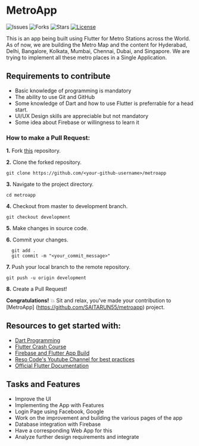 # MetroApp

![Issues](https://img.shields.io/github/issues/SAITARUN55/metroapp)
![Forks](https://img.shields.io/github/forks/SAITARUN55/metroapp)
![Stars](https://img.shields.io/github/stars/SAITARUN55/metroapp)
[![License](https://img.shields.io/github/license/SAITARUN55/metroapp)](https://github.com/SAITARUN55/metroapp/blob/master/LICENSE)

This is an app being built using Flutter for Metro Stations across the World. As of now, we are building the Metro Map and the content for Hyderabad, Delhi, Bangalore, Kolkata, Mumbai, Chennai, Dubai, and Singapore. We are trying to implement all these metro places in a Single Application.


## Requirements to contribute

- Basic knowledge of programming is mandatory
- The ability to use Git and GitHub
- Some knowledge of Dart and how to use Flutter is preferrable for a head start.
- UI/UX Design skills are appreciable but not mandatory
- Some idea about Firebase or willingness to learn it

### How to make a Pull Request:

**1.** Fork [this](https://github.com/SAITARUN55/metroapp) repository.

**2.** Clone the forked repository.

```terminal
git clone https://github.com/<your-github-username>/metroapp
```

**3.** Navigate to the project directory.

```terminal
cd metroapp
```

**4.** Checkout from master to development branch.

```terminal
git checkout development
```
**5.** Make changes in source code.

**6.** Commit your changes.

```terminal
  git add .
  git commit -m "<your_commit_message>"
```

**7.** Push your local branch to the remote repository.

```terminal
git push -u origin development
```

**8.** Create a Pull Request!

**Congratulations!**  :boom: Sit and relax, you've made your contribution to [MetroApp]  (https://github.com/SAITARUN55/metroapp) project.

##  Resources to get started with:
+  [Dart Programming](https://www.youtube.com/watch?v=Ej_Pcr4uC2Q)
+  [Flutter Crash Course](https://www.youtube.com/watch?v=pTJJsmejUOQ)
+  [Firebase and Flutter  App Build](https://www.youtube.com/playlist?list=PL4cUxeGkcC9j--TKIdkb3ISfRbJeJYQwC)
+  [Reso Code's Youtube Channel for best practices](https://www.youtube.com/channel/UCSIvrn68cUk8CS8MbtBmBkA/featured)
+  [Official Flutter Documentation](https://flutter.dev/docs)

## Tasks and Features

* Improve the UI
* Implementing the App with Features
* Login Page using Facebook, Google
* Work on the improvement and building the various pages of the app
* Database integration with  Firebase
* Have a corresponding Web App for this
* Analyze further design requirements and integrate
